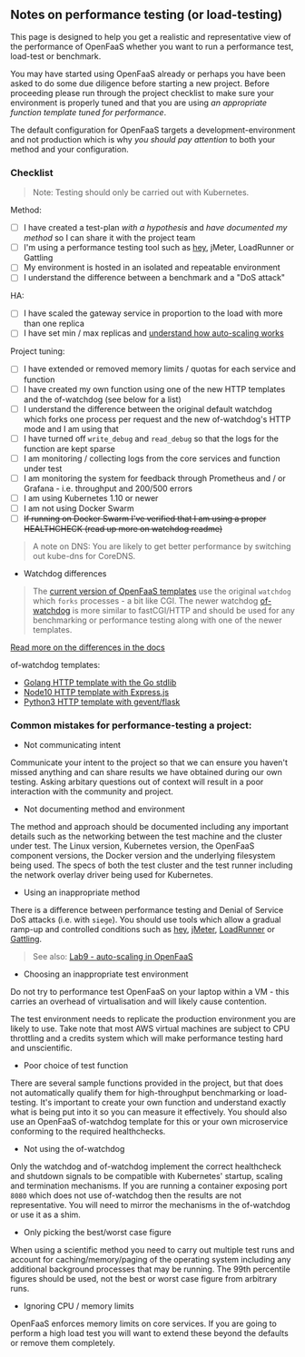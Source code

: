 ## Notes on performance testing (or load-testing)

This page is designed to help you get a realistic and representative view of the performance of OpenFaaS whether you want to run a performance test, load-test or benchmark.

You may have started using OpenFaaS already or perhaps you have been asked to do some due diligence before starting a new project. Before proceeding please run through the project checklist to make sure your environment is properly tuned and that you are using *an appropriate function template tuned for performance*.

The default configuration for OpenFaaS targets a development-environment and not production which is why *you should pay attention* to both your method and your configuration.

### Checklist

> Note: Testing should only be carried out with Kubernetes. 

Method:

* [ ] I have created a test-plan *with a hypothesis* and *have documented my method* so I can share it with the project team
* [ ] I'm using a performance testing tool such as [hey](https://github.com/rakyll/hey), jMeter, LoadRunner or Gattling
* [ ] My environment is hosted in an isolated and repeatable environment
* [ ] I understand the difference between a benchmark and a "DoS attack"

HA:

* [ ] I have scaled the gateway service in proportion to the load with more than one replica
* [ ] I have set min / max replicas and [understand how auto-scaling works](http://docs.openfaas.com/architecture/autoscaling/)

Project tuning:

* [ ] I have extended or removed memory limits / quotas for each service and function
* [ ] I have created my own function using one of the new HTTP templates and the of-watchdog (see below for a list)
* [ ] I understand the difference between the original default watchdog which forks one process per request and the new of-watchdog's HTTP mode and I am using that
* [ ] I have turned off `write_debug` and `read_debug` so that the logs for the function are kept sparse
* [ ] I am monitoring / collecting logs from the core services and function under test
* [ ] I am monitoring the system for feedback through Prometheus and / or Grafana - i.e. throughput and 200/500 errors
* [ ] I am using Kubernetes 1.10 or newer
* [ ] I am not using Docker Swarm
* [ ] ~~If running on Docker Swarm I've verified that I am using a proper HEALTHCHECK (read up more on watchdog readme)~~

> A note on DNS: You are likely to get better performance by switching out kube-dns for CoreDNS.

* Watchdog differences

> The [current version of OpenFaaS templates](https://github.com/openfaas/templates) use the original `watchdog` which `forks` processes - a bit like CGI. The newer watchdog [of-watchdog](https://github.com/openfaas-incubator/of-watchdog) is more similar to fastCGI/HTTP and should be used for any benchmarking or performance testing along with one of the newer templates.

[Read more on the differences in the docs](http://docs.openfaas.com/architecture/watchdog/)

of-watchdog templates:

* [Golang HTTP template with the Go stdlib](https://github.com/alexellis/golang-http-template)
* [Node10 HTTP template with Express.js](https://github.com/openfaas-incubator/node10-express-template)
* [Python3 HTTP template with gevent/flask](https://github.com/openfaas-incubator/python-flask-template)

### Common mistakes for performance-testing a project:

* Not communicating intent

Communicate your intent to the project so that we can ensure you haven't missed anything and can share results we have obtained during our own testing. Asking arbitary questions out of context will result in a poor interaction with the community and project.

* Not documenting method and environment

The method and approach should be documented including any important details such as the networking between the test machine and the cluster under test. The Linux version, Kubernetes version, the OpenFaaS component versions, the Docker version and the underlying filesystem being used. The specs of both the test cluster and the test runner including the network overlay driver being used for Kubernetes.

* Using an inappropriate method

There is a difference between performance testing and Denial of Service DoS attacks (i.e. with `siege`). You should use tools which allow a gradual ramp-up and controlled conditions such as [hey](https://github.com/rakyll/hey), [jMeter](https://jmeter.apache.org), [LoadRunner](https://en.wikipedia.org/wiki/LoadRunner) or [Gattling](https://gatling.io).

> See also: [Lab9 - auto-scaling in OpenFaaS](https://github.com/openfaas/workshop/blob/master/lab9.md)

* Choosing an inappropriate test environment

Do not try to performance test OpenFaaS on your laptop within a VM - this carries an overhead of virtualisation and will likely cause contention.

The test environment needs to replicate the production environment you are likely to use. Take note that most AWS virtual machines are subject to CPU throttling and a credits system which will make performance testing hard and unscientific.

* Poor choice of test function

There are several sample functions provided in the project, but that does not automatically qualify them for high-throughput benchmarking or load-testing. It's important to create your own function and understand exactly what is being put into it so you can measure it effectively. You should also use an OpenFaaS of-watchdog template for this or your own microservice conforming to the required healthchecks.

* Not using the of-watchdog

Only the watchdog and of-watchdog implement the correct healthcheck and shutdown signals to be compatible with Kubernetes' startup, scaling and termination mechanisms. If you are running a container exposing port `8080` which does not use of-watchdog then the results are not representative. You will need to mirror the mechanisms in the of-watchdog or use it as a shim.

* Only picking the best/worst case figure

When using a scientific method you need to carry out multiple test runs and account for caching/memory/paging of the operating system including any additional background processes that may be running. The 99th percentile figures should be used, not the best or worst case figure from arbitrary runs.

* Ignoring CPU / memory limits

OpenFaaS enforces memory limits on core services. If you are going to perform a high load test you will want to extend these beyond the defaults or remove them completely.

